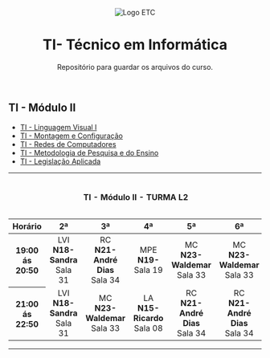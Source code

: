 <p align="center">
  <img id="home" src="https://assets-juca.netlify.app/etc-logo.png" alt="Logo ETC">
</p>

<h1 align="center">TI- Técnico em Informática</h1>

<p align="center">
Repositório para guardar os arquivos do curso.
</p>

<br>

## TI - Módulo II

* [TI - Linguagem Visual I](/lv1/)
* [TI - Montagem e Configuração](/mc/)
* [TI - Redes de Computadores](/rc/)
* [TI - Metodologia de Pesquisa e do Ensino](/mpe/)
* [TI - Legislação Aplicada](/la/)

<hr>

<table align="center">
  <caption><h4 align="center">TI - Módulo II - TURMA L2</h4></caption>
  <thead>
    <tr>
      <th>Horário</th>
      <th>2ª</th>
      <th>3ª</th>
      <th>4ª</th>
      <th>5ª</th>
      <th>6ª</th>
    </tr>
  </thead>
  <tbody>
    <tr>
      <th scope="row">19:00 <br>ás<br>20:50</th>
        <td align="center">LVI<br><b>N18- Sandra</b><br>Sala 31</td>
        <td align="center">RC<br><b>N21- André Dias</b><br>Sala 34</td>
        <td align="center">MPE<br><b>N19- </b><br>Sala 19</td>
        <td align="center">MC<br><b>N23- Waldemar</b><br>Sala 33</td>
        <td align="center">MC<br><b>N23- Waldemar</b><br>Sala 33</td>
    </tr>
    <tr>
       <th scope="row">21:00 <br>ás<br>22:50</th>
        <td align="center">LVI<br><b>N18- Sandra</b><br>Sala 31</td>
        <td align="center">MC<br><b>N23- Waldemar</b><br>Sala 33</td>
        <td align="center">LA<br><b>N15- Ricardo</b><br>Sala 08</td>
        <td align="center">RC<br><b>N21- André Dias</b><br>Sala 34</td>
        <td align="center">RC<br><b>N21- André Dias</b><br>Sala 34</td>
    </tr>
  </tbody>
</table>
<hr>
